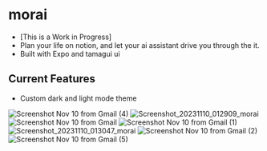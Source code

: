 # morai
- [This is a Work in Progress]
- Plan your life on notion, and let your ai assistant drive you through the it.
- Built with Expo and tamagui ui

## Current Features
- Custom dark and light mode theme

![Screenshot Nov 10 from Gmail (4)](https://github.com/porkytheblack/morai/assets/58218526/b0bdbecb-37ed-4987-a993-decb89c30d57)
![Screenshot_20231110_012909_morai](https://github.com/porkytheblack/morai/assets/58218526/d9c65d9d-3977-41f7-996d-627063f35510)
![Screenshot Nov 10 from Gmail](https://github.com/porkytheblack/morai/assets/58218526/01c6a23b-6ffb-46ab-bacc-1c06aa5d5817)
![Screenshot Nov 10 from Gmail (1)](https://github.com/porkytheblack/morai/assets/58218526/9bad700b-5103-47c0-86ae-6d2e0ebd1956)
![Screenshot_20231110_013047_morai](https://github.com/porkytheblack/morai/assets/58218526/7ef967a1-e9d3-4769-8f2a-e39e421bd938)
![Screenshot Nov 10 from Gmail (2)](https://github.com/porkytheblack/morai/assets/58218526/75caff39-d9ae-4b77-b8a9-e1072bacc11e)
![Screenshot Nov 10 from Gmail (5)](https://github.com/porkytheblack/morai/assets/58218526/c9f1d5d6-44d6-4bd3-bdce-545ec8df5609)

